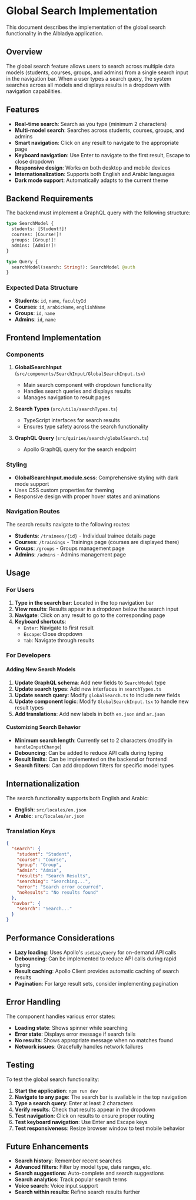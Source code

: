 # Global Search Implementation

This document describes the implementation of the global search functionality in the Albladya application.

## Overview

The global search feature allows users to search across multiple data models (students, courses, groups, and admins) from a single search input in the navigation bar. When a user types a search query, the system searches across all models and displays results in a dropdown with navigation capabilities.

## Features

- **Real-time search**: Search as you type (minimum 2 characters)
- **Multi-model search**: Searches across students, courses, groups, and admins
- **Smart navigation**: Click on any result to navigate to the appropriate page
- **Keyboard navigation**: Use Enter to navigate to the first result, Escape to close dropdown
- **Responsive design**: Works on both desktop and mobile devices
- **Internationalization**: Supports both English and Arabic languages
- **Dark mode support**: Automatically adapts to the current theme

## Backend Requirements

The backend must implement a GraphQL query with the following structure:

```graphql
type SearchModel {
  students: [Student!]!
  courses: [Course!]!
  groups: [Group!]!
  admins: [Admin!]!
}

type Query {
  searchModel(search: String!): SearchModel @auth
}
```

### Expected Data Structure

- **Students**: `id`, `name`, `facultyId`
- **Courses**: `id`, `arabicName`, `englishName`
- **Groups**: `id`, `name`
- **Admins**: `id`, `name`

## Frontend Implementation

### Components

1. **GlobalSearchInput** (`src/components/SearchInput/GlobalSearchInput.tsx`)

   - Main search component with dropdown functionality
   - Handles search queries and displays results
   - Manages navigation to result pages

2. **Search Types** (`src/utils/searchTypes.ts`)

   - TypeScript interfaces for search results
   - Ensures type safety across the search functionality

3. **GraphQL Query** (`src/quiries/search/globalSearch.ts`)
   - Apollo GraphQL query for the search endpoint

### Styling

- **GlobalSearchInput.module.scss**: Comprehensive styling with dark mode support
- Uses CSS custom properties for theming
- Responsive design with proper hover states and animations

### Navigation Routes

The search results navigate to the following routes:

- **Students**: `/trainees/{id}` - Individual trainee details page
- **Courses**: `/trainings` - Trainings page (courses are displayed there)
- **Groups**: `/groups` - Groups management page
- **Admins**: `/admins` - Admins management page

## Usage

### For Users

1. **Type in the search bar**: Located in the top navigation bar
2. **View results**: Results appear in a dropdown below the search input
3. **Navigate**: Click on any result to go to the corresponding page
4. **Keyboard shortcuts**:
   - `Enter`: Navigate to first result
   - `Escape`: Close dropdown
   - `Tab`: Navigate through results

### For Developers

#### Adding New Search Models

1. **Update GraphQL schema**: Add new fields to `SearchModel` type
2. **Update search types**: Add new interfaces in `searchTypes.ts`
3. **Update search query**: Modify `globalSearch.ts` to include new fields
4. **Update component logic**: Modify `GlobalSearchInput.tsx` to handle new result types
5. **Add translations**: Add new labels in both `en.json` and `ar.json`

#### Customizing Search Behavior

- **Minimum search length**: Currently set to 2 characters (modify in `handleInputChange`)
- **Debouncing**: Can be added to reduce API calls during typing
- **Result limits**: Can be implemented on the backend or frontend
- **Search filters**: Can add dropdown filters for specific model types

## Internationalization

The search functionality supports both English and Arabic:

- **English**: `src/locales/en.json`
- **Arabic**: `src/locales/ar.json`

### Translation Keys

```json
{
  "search": {
    "student": "Student",
    "course": "Course",
    "group": "Group",
    "admin": "Admin",
    "results": "Search Results",
    "searching": "Searching...",
    "error": "Search error occurred",
    "noResults": "No results found"
  },
  "navbar": {
    "search": "Search..."
  }
}
```

## Performance Considerations

- **Lazy loading**: Uses Apollo's `useLazyQuery` for on-demand API calls
- **Debouncing**: Can be implemented to reduce API calls during rapid typing
- **Result caching**: Apollo Client provides automatic caching of search results
- **Pagination**: For large result sets, consider implementing pagination

## Error Handling

The component handles various error states:

- **Loading state**: Shows spinner while searching
- **Error state**: Displays error message if search fails
- **No results**: Shows appropriate message when no matches found
- **Network issues**: Gracefully handles network failures

## Testing

To test the global search functionality:

1. **Start the application**: `npm run dev`
2. **Navigate to any page**: The search bar is available in the top navigation
3. **Type a search query**: Enter at least 2 characters
4. **Verify results**: Check that results appear in the dropdown
5. **Test navigation**: Click on results to ensure proper routing
6. **Test keyboard navigation**: Use Enter and Escape keys
7. **Test responsiveness**: Resize browser window to test mobile behavior

## Future Enhancements

- **Search history**: Remember recent searches
- **Advanced filters**: Filter by model type, date ranges, etc.
- **Search suggestions**: Auto-complete and search suggestions
- **Search analytics**: Track popular search terms
- **Voice search**: Voice input support
- **Search within results**: Refine search results further
